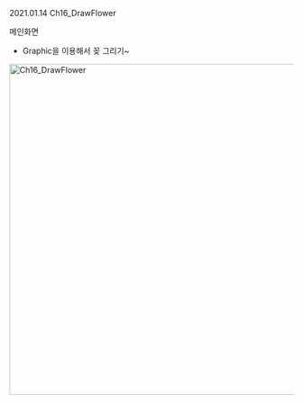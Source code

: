 2021.01.14
Ch16_DrawFlower

메인화면
   - Graphic을 이용해서 꽂 그리기~
   <img width="587" alt="Ch16_DrawFlower" src="https://user-images.githubusercontent.com/71424672/104573253-05f6a500-5698-11eb-83c2-5f071423a55c.png">

